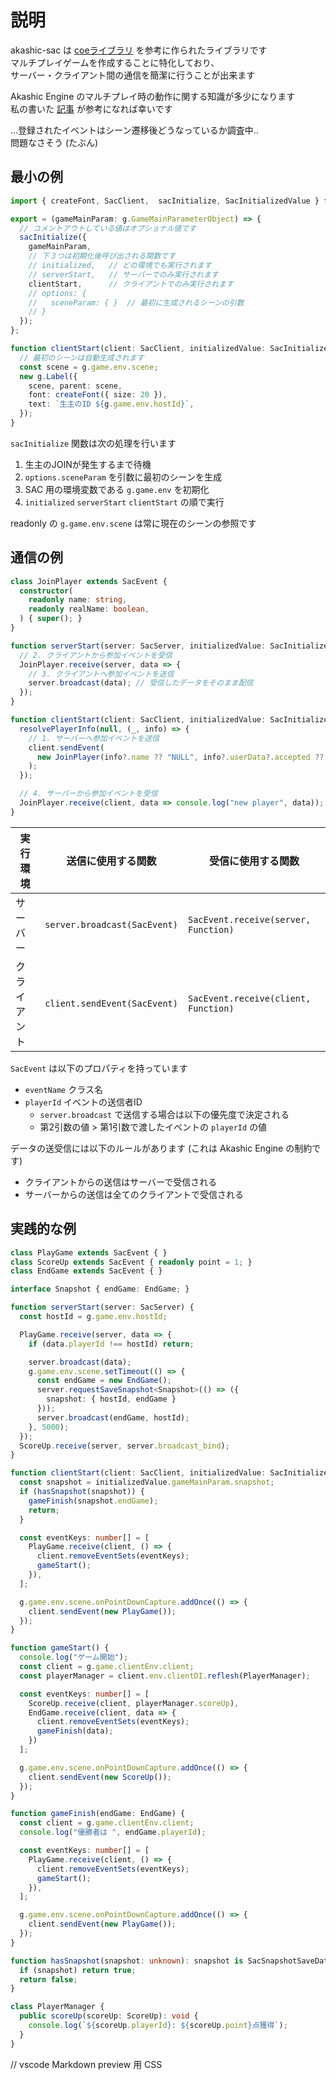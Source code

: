 # 説明

akashic-sac は [coeライブラリ](https://github.com/akashic-games/coe) を参考に作られたライブラリです\
マルチプレイゲームを作成することに特化しており、\
サーバー・クライアント間の通信を簡潔に行うことが出来ます

Akashic Engine のマルチプレイ時の動作に関する知識が多少になります\
私の書いた [記事](https://qiita.com/mujurin/items/9bb3a6d114d6b62bbe53) が参考になれば幸いです

…登録されたイベントはシーン遷移後どうなっているか調査中‥\
問題なさそう (たぶん)


## 最小の例
```typescript
import { createFont, SacClient,  sacInitialize, SacInitializedValue } from "akashic-sac";

export = (gameMainParam: g.GameMainParameterObject) => {
  // コメントアウトしている値はオプショナル値です
  sacInitialize({
    gameMainParam,
    // 下３つは初期化後呼び出される関数です
    // initialized,   // どの環境でも実行されます
    // serverStart,   // サーバーでのみ実行されます
    clientStart,      // クライアントでのみ実行されます
    // options: {
    //   sceneParam: { }  // 最初に生成されるシーンの引数
    // }
  });
};

function clientStart(client: SacClient, initializedValue: SacInitializedValue) {
  // 最初のシーンは自動生成されます
  const scene = g.game.env.scene;
  new g.Label({
    scene, parent: scene,
    font: createFont({ size: 20 }),
    text: `生主のID ${g.game.env.hostId}`,
  });
}
```

`sacInitialize` 関数は次の処理を行います
1. 生主のJOINが発生するまで待機
2. `options.sceneParam` を引数に最初のシーンを生成
3. SAC 用の環境変数である `g.game.env` を初期化
4. `initialized` `serverStart` `clientStart` の順で実行

readonly の `g.game.env.scene` は常に現在のシーンの参照です


## 通信の例
```typescript
class JoinPlayer extends SacEvent {
  constructor(
    readonly name: string,
    readonly realName: boolean,
  ) { super(); }
}

function serverStart(server: SacServer, initializedValue: SacInitializedValue) {
  // 2. クライアントから参加イベントを受信
  JoinPlayer.receive(server, data => {
    // 3. クライアントへ参加イベントを送信
    server.broadcast(data); // 受信したデータをそのまま配信
  });
}

function clientStart(client: SacClient, initializedValue: SacInitializedValue) {
  resolvePlayerInfo(null, (_, info) => {
    // 1. サーバーへ参加イベントを送信
    client.sendEvent(
      new JoinPlayer(info?.name ?? "NULL", info?.userData?.accepted ?? false)
    );
  });

  // 4. サーバーから参加イベントを受信
  JoinPlayer.receive(client, data => console.log("new player", data));
}
```

| 実行環境     | 送信に使用する関数           | 受信に使用する関数                   |
| ------------ | ---------------------------- | ------------------------------------ |
| サーバー     | `server.broadcast(SacEvent)` | `SacEvent.receive(server, Function)` |
| クライアント | `client.sendEvent(SacEvent)` | `SacEvent.receive(client, Function)` |

`SacEvent` は以下のプロパティを持っています
* `eventName` クラス名
* `playerId` イベントの送信者ID
  * `server.broadcast` で送信する場合は以下の優先度で決定される
  * 第2引数の値 > 第1引数で渡したイベントの `playerId` の値

データの送受信には以下のルールがあります (これは Akashic Engine の制約です)
* クライアントからの送信はサーバーで受信される
* サーバーからの送信は全てのクライアントで受信される


## 実践的な例
```typescript
class PlayGame extends SacEvent { }
class ScoreUp extends SacEvent { readonly point = 1; }
class EndGame extends SacEvent { }

interface Snapshot { endGame: EndGame; }

function serverStart(server: SacServer) {
  const hostId = g.game.env.hostId;

  PlayGame.receive(server, data => {
    if (data.playerId !== hostId) return;

    server.broadcast(data);
    g.game.env.scene.setTimeout(() => {
      const endGame = new EndGame();
      server.requestSaveSnapshot<Snapshot>(() => ({
        snapshot: { hostId, endGame }
      }));
      server.broadcast(endGame, hostId);
    }, 5000);
  });
  ScoreUp.receive(server, server.broadcast_bind);
}

function clientStart(client: SacClient, initializedValue: SacInitializedValue) {
  const snapshot = initializedValue.gameMainParam.snapshot;
  if (hasSnapshot(snapshot)) {
    gameFinish(snapshot.endGame);
    return;
  }

  const eventKeys: number[] = [
    PlayGame.receive(client, () => {
      client.removeEventSets(eventKeys);
      gameStart();
    }),
  ];

  g.game.env.scene.onPointDownCapture.addOnce(() => {
    client.sendEvent(new PlayGame());
  });
}

function gameStart() {
  console.log("ゲーム開始");
  const client = g.game.clientEnv.client;
  const playerManager = client.env.clientDI.reflesh(PlayerManager);

  const eventKeys: number[] = [
    ScoreUp.receive(client, playerManager.scoreUp),
    EndGame.receive(client, data => {
      client.removeEventSets(eventKeys);
      gameFinish(data);
    })
  ];

  g.game.env.scene.onPointDownCapture.addOnce(() => {
    client.sendEvent(new ScoreUp());
  });
}

function gameFinish(endGame: EndGame) {
  const client = g.game.clientEnv.client;
  console.log("優勝者は ", endGame.playerId);

  const eventKeys: number[] = [
    PlayGame.receive(client, () => {
      client.removeEventSets(eventKeys);
      gameStart();
    }),
  ];

  g.game.env.scene.onPointDownCapture.addOnce(() => {
    client.sendEvent(new PlayGame());
  });
}

function hasSnapshot(snapshot: unknown): snapshot is SacSnapshotSaveData<Snapshot> {
  if (snapshot) return true;
  return false;
}

class PlayerManager {
  public scoreUp(scoreUp: ScoreUp): void {
    console.log(`${scoreUp.playerId}: ${scoreUp.point}点獲得`);
  }
}
```




// vscode Markdown preview 用 CSS
<style>
body.vscode-body {
  &,
  > body {
    padding-left: 0;
    padding-right: 0;
  }

  ul {
    padding-left: 1.5em;
  }

  code {
    font-size: 0.9em;
    white-space: pre;
  }

  pre code {
    * {
      font-style: unset !important;
    }
  }
}
</style>
